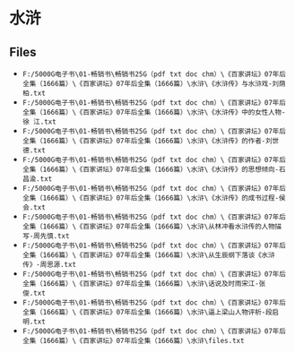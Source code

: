 # 水浒

## Files

- `F:/5000G电子书\01-畅销书\畅销书25G（pdf txt doc chm）\《百家讲坛》07年后全集（1666篇）\《百家讲坛》07年后全集（1666篇）\水浒\《水浒传》与水浒戏-刘荫柏.txt`
- `F:/5000G电子书\01-畅销书\畅销书25G（pdf txt doc chm）\《百家讲坛》07年后全集（1666篇）\《百家讲坛》07年后全集（1666篇）\水浒\《水浒传》中的女性人物-徐 江.txt`
- `F:/5000G电子书\01-畅销书\畅销书25G（pdf txt doc chm）\《百家讲坛》07年后全集（1666篇）\《百家讲坛》07年后全集（1666篇）\水浒\《水浒传》的作者-刘世德.txt`
- `F:/5000G电子书\01-畅销书\畅销书25G（pdf txt doc chm）\《百家讲坛》07年后全集（1666篇）\《百家讲坛》07年后全集（1666篇）\水浒\《水浒传》的思想倾向-石昌渝.txt`
- `F:/5000G电子书\01-畅销书\畅销书25G（pdf txt doc chm）\《百家讲坛》07年后全集（1666篇）\《百家讲坛》07年后全集（1666篇）\水浒\《水浒传》的成书过程-侯 会.txt`
- `F:/5000G电子书\01-畅销书\畅销书25G（pdf txt doc chm）\《百家讲坛》07年后全集（1666篇）\《百家讲坛》07年后全集（1666篇）\水浒\从林冲看水浒传的人物描写-周先慎.txt`
- `F:/5000G电子书\01-畅销书\畅销书25G（pdf txt doc chm）\《百家讲坛》07年后全集（1666篇）\《百家讲坛》07年后全集（1666篇）\水浒\从生辰纲下落谈《水浒传》-周思源.txt`
- `F:/5000G电子书\01-畅销书\畅销书25G（pdf txt doc chm）\《百家讲坛》07年后全集（1666篇）\《百家讲坛》07年后全集（1666篇）\水浒\话说及时雨宋江-张 俊.txt`
- `F:/5000G电子书\01-畅销书\畅销书25G（pdf txt doc chm）\《百家讲坛》07年后全集（1666篇）\《百家讲坛》07年后全集（1666篇）\水浒\逼上梁山人物评析-段启明.txt`
- `F:/5000G电子书\01-畅销书\畅销书25G（pdf txt doc chm）\《百家讲坛》07年后全集（1666篇）\《百家讲坛》07年后全集（1666篇）\水浒\files.txt`
